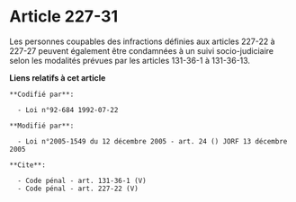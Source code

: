# Article 227-31

Les personnes coupables des infractions définies aux articles 227-22 à 227-27 peuvent également être condamnées à un suivi
socio-judiciaire selon les modalités prévues par les articles 131-36-1 à 131-36-13.

**Liens relatifs à cet article**

	**Codifié par**:

	  - Loi n°92-684 1992-07-22

	**Modifié par**:

	  - Loi n°2005-1549 du 12 décembre 2005 - art. 24 () JORF 13 décembre 2005

	**Cite**:

	  - Code pénal - art. 131-36-1 (V)
	  - Code pénal - art. 227-22 (V)
